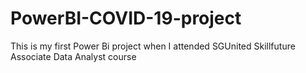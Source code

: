# PowerBI-COVID-19-project
This is my first Power Bi project when I attended SGUnited Skillfuture Associate Data Analyst course
